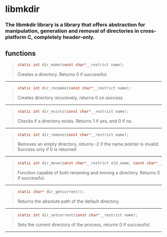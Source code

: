 # libmkdir

### The libmkdir library is a library that offers abstraction for manipulation, generation and removal of directories in cross-platform C, completely header-only.

## functions 

>``` c
> static int dir_make(const char*__restrict name);
> ```
> Creates a directory. Returns 0 if successful.
---

> ``` c
> static int dir_recmake(const char*__restrict name);
> ```
> Creates directory recursively, returns 0 on success.
---

> ``` c
> static int dir_exists(const char*__restrict name);
> ```
> Checks if a directory exists. Returns 1 if yes, and 0 if no.
---

> ``` c
> static int dir_remove(const char*__restrict name);
> ```
> Removes an empty directory, returns -2 if the name pointer is invalid. Success only if 0 is returned
---

> ``` c
> static int dir_move(const char*__restrict old_name, const char*__restrict new_name);
> ```
> Function capable of both renaming and moving a directory. Returns 0 if successful.
---

> ``` c
> static char* dir_getcurrent();
> ```
> Returns the absolute path of the default directory.
---

> ``` c
> static int dir_setcurrent(const char*__restrict name);
> ```
> Sets the current directory of the process, returns 0 if successful.
---
